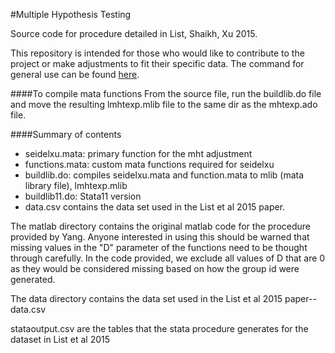 #Multiple Hypothesis Testing

Source code for procedure detailed in List, Shaikh, Xu 2015.

This repository is intended for those who would like to contribute to the project or make adjustments to fit their specific data.  The command for general use can be found [here](https://www.github.com/seidelj/mht).

####To compile mata functions
From the source file, run the buildlib.do file and move the resulting lmhtexp.mlib file to the same dir as the mhtexp.ado file.

####Summary of contents
* seidelxu.mata: primary function for the mht adjustment
* functions.mata: custom mata functions required for seidelxu
* buildlib.do: compiles seidelxu.mata and function.mata to mlib (mata library file), lmhtexp.mlib
* buildlib11.do: Stata11 version 
* data.csv contains the data set used in the List et al 2015 paper.

The matlab directory contains the original matlab code for the procedure provided by Yang.  Anyone interested in using this should be warned that missing values in the "D" parameter of the functions need to be thought through carefully.  In the code provided, we exclude all values of D that are 0 as they would be considered missing based on how the group id were generated.

The data directory contains the data set used in the List et al 2015 paper-- data.csv

stataoutput.csv are the tables that the stata procedure generates for the dataset in List et al 2015 
